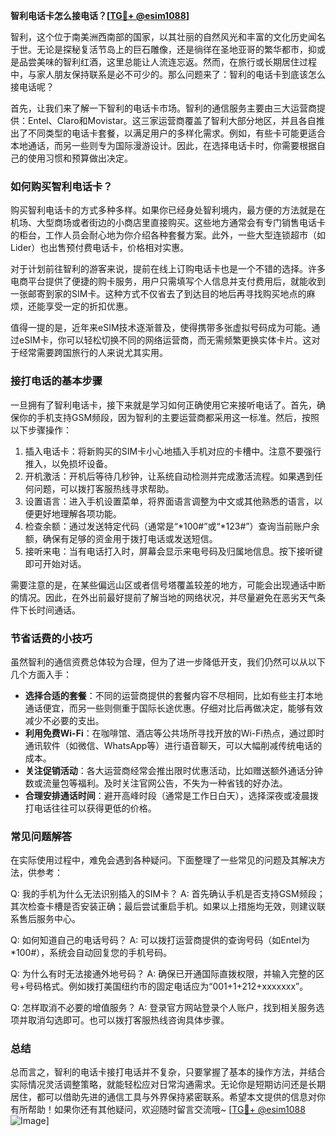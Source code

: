 **智利电话卡怎么接电话？[[TG💪+ @esim1088](https://t.me/s/esim1088)]**

智利，这个位于南美洲西南部的国家，以其壮丽的自然风光和丰富的文化历史闻名于世。无论是探秘复活节岛上的巨石雕像，还是徜徉在圣地亚哥的繁华都市，抑或是品尝美味的智利红酒，这里总能让人流连忘返。然而，在旅行或长期居住过程中，与家人朋友保持联系是必不可少的。那么问题来了：智利的电话卡到底该怎么接电话呢？

首先，让我们来了解一下智利的电话卡市场。智利的通信服务主要由三大运营商提供：Entel、Claro和Movistar。这三家运营商覆盖了智利大部分地区，并且各自推出了不同类型的电话卡套餐，以满足用户的多样化需求。例如，有些卡可能更适合本地通话，而另一些则专为国际漫游设计。因此，在选择电话卡时，你需要根据自己的使用习惯和预算做出决定。

### **如何购买智利电话卡？**

购买智利电话卡的方式多种多样。如果你已经身处智利境内，最方便的方法就是在机场、大型商场或者街边的小商店里直接购买。这些地方通常会有专门销售电话卡的柜台，工作人员会耐心地为你介绍各种套餐方案。此外，一些大型连锁超市（如Lider）也出售预付费电话卡，价格相对实惠。

对于计划前往智利的游客来说，提前在线上订购电话卡也是一个不错的选择。许多电商平台提供了便捷的购卡服务，用户只需填写个人信息并支付费用后，就能收到一张邮寄到家的SIM卡。这种方式不仅省去了到达目的地后再寻找购买地点的麻烦，还能享受一定的折扣优惠。

值得一提的是，近年来eSIM技术逐渐普及，使得携带多张虚拟号码成为可能。通过eSIM卡，你可以轻松切换不同的网络运营商，而无需频繁更换实体卡片。这对于经常需要跨国旅行的人来说尤其实用。

### **接打电话的基本步骤**

一旦拥有了智利电话卡，接下来就是学习如何正确使用它来接听电话了。首先，确保你的手机支持GSM频段，因为智利的主要运营商都采用这一标准。然后，按照以下步骤操作：

1. 插入电话卡：将新购买的SIM卡小心地插入手机对应的卡槽中。注意不要强行推入，以免损坏设备。
2. 开机激活：开机后等待几秒钟，让系统自动检测并完成激活流程。如果遇到任何问题，可以拨打客服热线寻求帮助。
3. 设置语言：进入手机设置菜单，将界面语言调整为中文或其他熟悉的语言，以便更好地理解各项功能。
4. 检查余额：通过发送特定代码（通常是“*100#”或“*123#”）查询当前账户余额，确保有足够的资金用于拨打电话或发送短信。
5. 接听来电：当有电话打入时，屏幕会显示来电号码及归属地信息。按下接听键即可开始对话。

需要注意的是，在某些偏远山区或者信号塔覆盖较差的地方，可能会出现通话中断的情况。因此，在外出前最好提前了解当地的网络状况，并尽量避免在恶劣天气条件下长时间通话。

### **节省话费的小技巧**

虽然智利的通信资费总体较为合理，但为了进一步降低开支，我们仍然可以从以下几个方面入手：

- **选择合适的套餐**：不同的运营商提供的套餐内容不尽相同，比如有些主打本地通话便宜，而另一些则侧重于国际长途优惠。仔细对比后再做决定，能够有效减少不必要的支出。
- **利用免费Wi-Fi**：在咖啡馆、酒店等公共场所寻找开放的Wi-Fi热点，通过即时通讯软件（如微信、WhatsApp等）进行语音聊天，可以大幅削减传统电话的成本。
- **关注促销活动**：各大运营商经常会推出限时优惠活动，比如赠送额外通话分钟数或流量包等福利。及时关注官网公告，不失为一种省钱的好办法。
- **合理安排通话时间**：避开高峰时段（通常是工作日白天），选择深夜或凌晨拨打电话往往可以获得更低的价格。

### **常见问题解答**

在实际使用过程中，难免会遇到各种疑问。下面整理了一些常见的问题及其解决方法，供参考：

Q: 我的手机为什么无法识别插入的SIM卡？
A: 首先确认手机是否支持GSM频段；其次检查卡槽是否安装正确；最后尝试重启手机。如果以上措施均无效，则建议联系售后服务中心。

Q: 如何知道自己的电话号码？
A: 可以拨打运营商提供的查询号码（如Entel为*100#），系统会自动回复您的手机号码。

Q: 为什么有时无法接通外地号码？
A: 确保已开通国际直拨权限，并输入完整的区号+号码格式。例如拨打美国纽约市的固定电话应为“001+1+212+xxxxxxx”。

Q: 怎样取消不必要的增值服务？
A: 登录官方网站登录个人账户，找到相关服务选项并取消勾选即可。也可以拨打客服热线咨询具体步骤。

### **总结**

总而言之，智利的电话卡接打电话并不复杂，只要掌握了基本的操作方法，并结合实际情况灵活调整策略，就能轻松应对日常沟通需求。无论你是短期访问还是长期居住，都可以借助先进的通信工具与外界保持紧密联系。希望本文提供的信息对你有所帮助！如果你还有其他疑问，欢迎随时留言交流哦~ [[TG💪+ @esim1088](https://t.me/s/esim1088) ![Image](https://i.postimg.cc/4NQfJmqS/Snipaste-2025-05-13-00-14-12.png)]